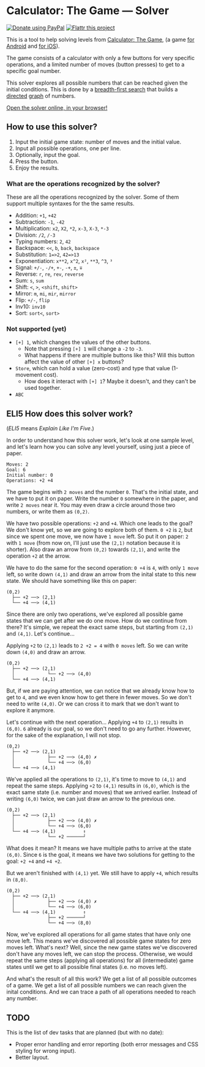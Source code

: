 Calculator: The Game — Solver
=============================

[![Donate using PayPal](https://www.paypalobjects.com/en_US/i/btn/btn_donate_SM.gif)](https://www.paypal.com/cgi-bin/webscr?cmd=_donations&business=denilsonsa%40gmail%2ecom&lc=US&item_name=Denilson&item_number=calculator-solver&currency_code=BRL) [![Flattr this project](https://api.flattr.com/button/flattr-badge-large.png)](https://flattr.com/submit/auto?user_id=denilsonsa&url=https%3A%2F%2Fgithub.com%2Fdenilsonsa%2Fcalculator-solver&title=Calculator+solver&description=Solver+for+Calculator+The+Game.&tags=github&category=software)

This is a tool to help solving levels from [Calculator: The Game][game], (a game [for Android][android] and [for iOS][ios]).

The game consists of a calculator with only a few buttons for very specific operations, and a limited number of moves (button presses) to get to a specific goal number.

This solver explores all possible numbers that can be reached given the initial conditions. This is done by a [breadth-first search][bfs] that builds a [directed][] [graph][] of numbers.

[Open the solver online, in your browser!][solver]

How to use this solver?
-----------------------

1. Input the initial game state: number of moves and the initial value.
2. Input all possible operations, one per line.
3. Optionally, input the goal.
4. Press the button.
5. Enjoy the results.

### What are the operations recognized by the solver?

These are all the operations recognized by the solver. Some of them support multiple syntaxes for the the same results.

* Addition: `+1`, `+42`
* Subtraction: `-1`, `-42`
* Multiplication: `x2`, `X2`, `*2`, `x-3`, `X-3`, `*-3`
* Division: `/2`, `/-3`
* Typing numbers: `2`, `42`
* Backspace: `<<`, `b`, `back`, `backspace`
* Substitution: `1=>2`, `42=>13`
* Exponentiation: `x**2`, `x^2`, `x²`, `**3`, `^3`, `³`
* Signal: `+/-`, `-/+`, `+-`, `-+`, `±`, `∓`
* Reverse: `r`, `re`, `rev`, `reverse`
* Sum: `s`, `sum`
* Shift: `<`, `>`, `<shift`, `shift>`
* Mirror: `m`, `mi`, `mir`, `mirror`
* Flip: `+/-`, `flip`
* Inv10: `inv10`
* Sort: `sort<`, `sort>`

### Not supported (yet)

* `[+] 1`, which changes the values of the other buttons.
    * Note that pressing `[+] 1` will change a `-2` to `-3`.
    * What happens if there are multiple buttons like this? Will this button affect the value of other `[+] x` buttons?
* `Store`, which can hold a value (zero-cost) and type that value (1-movement cost).
    * How does it interact with `[+] 1`? Maybe it doesn't, and they can't be used together.
* `ABC`

ELI5 How does this solver work?
-------------------------------

(*ELI5* means *Explain Like I'm Five*.)

In order to understand how this solver work, let's look at one sample level, and let's learn how you can solve any level yourself, using just a piece of paper.

    Moves: 2
    Goal: 6
    Initial number: 0
    Operations: +2 +4

The game begins with `2 moves` and the number `0`. That's the initial state, and we have to put it on paper. Write the number `0` somewhere in the paper, and write `2 moves` near it. You may even draw a circle around those two numbers, or write them as `(0,2)`.

We have two possible operations: `+2` and `+4`. Which one leads to the goal? We don't know yet, so we are going to explore both of them. `0 +2` is `2`, but since we spent one move, we now have `1 move` left. So put it on paper: `2` with `1 move` (from now on, I'll just use the `(2,1)` notation because it is shorter). Also draw an arrow from `(0,2)` towards `(2,1)`, and write the operation `+2` at the arrow.

We have to do the same for the second operation: `0 +4` is `4`, with only `1 move` left, so write down `(4,1)` and draw an arrow from the inital state to this new state. We should have something like this on paper:

    (0,2)
      ├── +2 ──> (2,1)
      └── +4 ──> (4,1)

Since there are only two operations, we've explored all possible game states that we can get after we do one move. How do we continue from there? It's simple, we repeat the exact same steps, but starting from `(2,1)` and `(4,1)`. Let's continue…

Applying `+2` to `(2,1)` leads to `2 +2 = 4` with `0 moves` left. So we can write down `(4,0)` and draw an arrow.

    (0,2)
      ├── +2 ──> (2,1)
      │            └── +2 ──> (4,0)
      └── +4 ──> (4,1)

But, if we are paying attention, we can notice that we already know how to get to `4`, and we even know how to get there in fewer moves. So we don't need to write `(4,0)`. Or we can cross it to mark that we don't want to explore it anymore.

Let's continue with the next operation… Applying `+4` to `(2,1)` results in `(6,0)`. `6` already is our goal, so we don't need to go any further. However, for the sake of the explanation, I will not stop.

    (0,2)
      ├── +2 ──> (2,1)
      │            ├── +2 ──> (4,0) ✗
      │            └── +4 ──> (6,0)
      └── +4 ──> (4,1)

We've applied all the operations to `(2,1)`, it's time to move to `(4,1)` and repeat the same steps. Applying `+2` to `(4,1)` results in `(6,0)`, which is the exact same state (i.e. number and moves) that we arrived earlier. Instead of writing `(6,0)` twice, we can just draw an arrow to the previous one.

    (0,2)
      ├── +2 ──> (2,1)
      │            ├── +2 ──> (4,0) ✗
      │            └── +4 ──> (6,0)
      └── +4 ──> (4,1)          ↑
                   └── +2 ──────┘

What does it mean? It means we have multiple paths to arrive at the state `(6,0)`. Since `6` is the goal, it means we have two solutions for getting to the goal: `+2 +4` and `+4 +2`.

But we aren't finished with `(4,1)` yet. We still have to apply `+4`, which results in `(8,0)`.

    (0,2)
      ├── +2 ──> (2,1)
      │            ├── +2 ──> (4,0) ✗
      │            └── +4 ──> (6,0)
      └── +4 ──> (4,1)          ↑
                   ├── +2 ──────┘
                   └── +4 ──> (8,0)

Now, we've explored all operations for all game states that have only one move left. This means we've discovered all possible game states for zero moves left. What's next? Well, since the new game states we've discovered don't have any moves left, we can stop the process. Otherwise, we would repeat the same steps (applying all operations) for all (intermediate) game states until we get to all possible final states (i.e. no moves left).

And what's the result of all this work? We get a list of all possible outcomes of a game. We get a list of all possible numbers we can reach given the inital conditions. And we can trace a path of all operations needed to reach any number.

TODO
----

This is the list of dev tasks that are planned (but with no date):

* Proper error handling and error reporting (both error messages and CSS styling for wrong input).
* Better layout.

[solver]: http://denilsonsa.github.io/calculator-the-game-solver/solver.html
[game]: http://www.simplemachine.co/game/calculator-the-game/
[android]: https://play.google.com/store/apps/details?id=com.sm.calculateme
[ios]: https://itunes.apple.com/us/app/calculator-the-game/id1243055750
[bfs]: https://en.wikipedia.org/wiki/Breadth-first_search
[graph]: https://en.wikipedia.org/wiki/Graph_(abstract_data_type)
[directed]: https://en.wikipedia.org/wiki/Directed_graph
